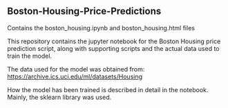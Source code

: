 ## Boston-Housing-Price-Predictions

Contains the boston_housing.ipynb and boston_housing.html files


This repository contains the jupyter notebook for the Boston Housing price prediction script, along with supporting scripts
and the actual data used to train the model.

The data used for the model was obtained from: https://archive.ics.uci.edu/ml/datasets/Housing

How the model has been trained is described in detail in the notebook. Mainly, the sklearn library was used.
